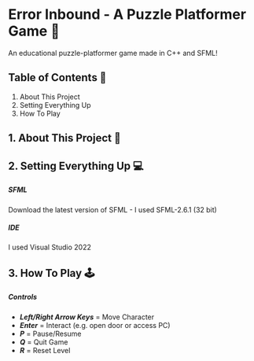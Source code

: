 # Error Inbound - A Puzzle Platformer Game 👾
An educational puzzle-platformer game made in C++ and SFML!


## Table of Contents 📃
1. About This Project
2. Setting Everything Up
3. How To Play


## 1. About This Project 📕


## 2. Setting Everything Up 💻
##### SFML
Download the latest version of SFML - I used SFML-2.6.1 (32 bit)
##### IDE
I used Visual Studio 2022


## 3. How To Play 🕹️
##### Controls
- **_Left/Right Arrow Keys_** = Move Character  
- **_Enter_** = Interact (e.g. open door or access PC) 
- **_P_** = Pause/Resume
- **_Q_** = Quit Game
- **_R_** = Reset Level
